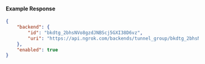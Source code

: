 <!-- Code generated for API Clients. DO NOT EDIT. -->

#### Example Response

```json
{
	"backend": {
		"id": "bkdtg_2bhsNVo8gzdJNBScj5GXI38D6vz",
		"uri": "https://api.ngrok.com/backends/tunnel_group/bkdtg_2bhsNVo8gzdJNBScj5GXI38D6vz"
	},
	"enabled": true
}
```
